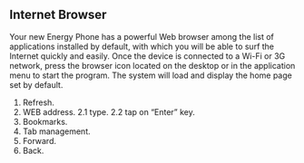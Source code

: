 ## Internet Browser
Your new Energy Phone has a powerful Web browser among the list of applications installed by default, 
with which you will be able to surf the Internet quickly and easily.
Once the device is connected to a Wi-Fi or 3G network, press the browser icon located 
on the desktop or in the application menu to start the program. The system will load and display the home page set by default.

1. Refresh.
2. WEB address. 2.1 type. 2.2 tap on “Enter” key.
3. Bookmarks.
4. Tab management. 
5. Forward.
6. Back.
